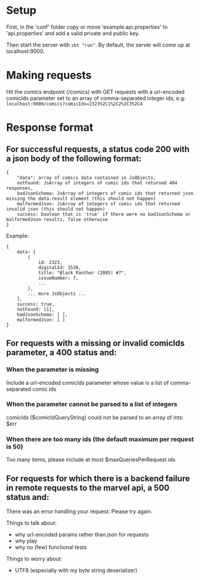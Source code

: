 # Setup
First, in the 'conf' folder copy or move 'example.api.properties' to 'api.properties'
and add a valid private and public key.

Then start the server with ```sbt "run"```. By default, the server will come up
at localhost:9000.

# Making requests
Hit the comics endpoint (/comics) with GET requests with a url-encoded comicIds parameter
set to an array of comma-separated integer ids, e.g:
```localhost:9000/comics?comicIds=2323%2C1%2C2%2C3%2C4```

# Response format
## For successful requests, a status code 200 with a json body of the following format:
```
{
    "data": array of comics data contained in JsObjects,
    notFound: JsArray of integers of comic ids that returned 404 responses,
    badJsonSchema: JsArray of integers of comic ids that returned json missing the data.result element (this should not happen)
    malformedJson: JsArray of integers of comic ids that returned invalid json (this should not happen)
    success: boolean that is 'true' if there were no badJsonSchema or malformedJson results, false otherwise
}
```
Example:
```
{
    data: [
        {
            id: 2323,
            digitalId: 1538,
            title: "Black Panther (2005) #7",
            issueNumber: 7,
            ...
        },
        ... more JsObjects ...
    ],
    success: true,
    notFound: [1],
    badJsonSchema: [ ],
    malformedJson: [ ]
}
```

## For requests with a missing or invalid comicIds parameter, a 400 status and:
### When the parameter is missing
Include a url-encoded comicIds parameter whose value is a list of comma-separated comic ids

### When the parameter cannot be parsed to a list of integers
comicIds ($comicIdQueryString) could not be parsed to an array of ints: $err

### When there are too many ids (the default maximum per request is 50)
Too many items, please include at most $maxQueriesPerRequest ids

## For requests for which there is a backend failure in remote requests to the marvel api, a 500 status and:
There was an error handling your request. Please try again.






Things to talk about:
- why url-encoded params rather than json for requests
- why play
- why no (few) functional tests

Things to worry about:
- UTF8 (especially with my byte string deserializer)
